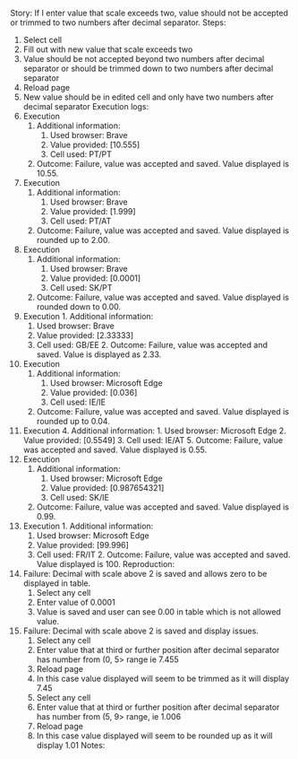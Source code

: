 Story:
If I enter value that scale exceeds two, value should not be accepted or trimmed to two numbers after decimal separator.
Steps:
1. Select cell
2. Fill out with new value that scale exceeds two
3. Value should be not accepted beyond two numbers after decimal separator or should be trimmed down to two numbers after decimal separator
4. Reload page
5. New value should be in edited cell and only have two numbers after decimal separator
Execution logs:
1. Execution
	1. Additional information:
		1. Used browser: Brave
		2. Value provided: [10.555]
		3. Cell used: PT/PT
	2. Outcome: Failure, value was accepted and saved. Value displayed is 10.55.
2.  Execution
	1. Additional information:
		1. Used browser: Brave
		2. Value provided: [1.999]
		3. Cell used: PT/AT
	2. Outcome: Failure, value was accepted and saved. Value displayed is rounded up to 2.00.
3.  Execution
	1. Additional information:
		1. Used browser: Brave
		2. Value provided:  [0.0001]
		3. Cell used: SK/PT
	2. Outcome: Failure, value was accepted and saved. Value displayed is rounded down to 0.00.
4.   Execution
	1. Additional information:
		1. Used browser: Brave
		2. Value provided: [2.33333]
		3. Cell used: GB/EE
	2. Outcome: Failure, value was accepted and saved. Value is displayed as 2.33.
5. Execution
	1. Additional information:
		1. Used browser: Microsoft Edge
		2. Value provided: [0.036]
		3. Cell used: IE/IE
	2. Outcome: Failure, value was accepted and saved. Value displayed is rounded up to 0.04.
6. Execution
	4. Additional information:
		1. Used browser: Microsoft Edge
		2. Value provided: [0.5549]
		3. Cell used: IE/AT
	5. Outcome: Failure, value was accepted and saved. Value displayed is 0.55.
7.  Execution
	1. Additional information:
		1. Used browser: Microsoft Edge
		2. Value provided: [0.987654321]
		3. Cell used: SK/IE
	2. Outcome: Failure, value was accepted and saved. Value displayed is 0.99.
8.   Execution
	1. Additional information:
		1. Used browser: Microsoft Edge
		2. Value provided: [99.996]
		3. Cell used: FR/IT
	2. Outcome: Failure, value was accepted and saved. Value displayed is 100.
Reproduction:
1.  Failure: Decimal with scale above 2 is saved and allows zero to be displayed in table.
	1. Select any cell
	2. Enter value of 0.0001
	3. Value is saved and user can see 0.00 in table which is not allowed value.
2. Failure: Decimal with scale above 2 is saved and display issues.
	1. Select any cell
	2. Enter value that at third or further position after decimal separator has number from (0, 5> range ie 7.455
	3. Reload page
	4. In this case value displayed will seem to be trimmed as it will display 7.45
	5. Select any cell 
	6. Enter value that at third or further position after decimal separator has number from (5, 9> range, ie 1.006
	7. Reload page
	8. In this case value displayed will seem to be rounded up as it will display 1.01
Notes:

